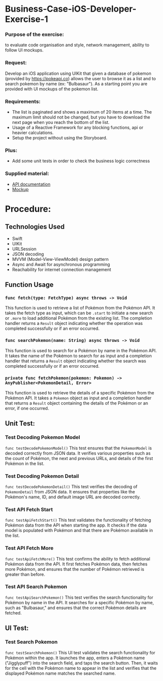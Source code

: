 # Business-Case-iOS-Developer-Exercise-1
### Purpose of the exercise:
to evaluate code organisation and style, network management, ability to follow UI mockups.
### Request:
Develop an iOS application using UIKit that given a database of pokemon (provided by https://pokeapi.co) allows the user to browse it as a list and to search pokemon by name (ex: "Bulbasaur").
As a starting point you are provided with UI mockups of the pokemon list.
### Requirements:
* The list is paginated and shows a maximum of 20 items at a time. The maximum limit should not be changed, but you have to download the next page when you reach the bottom of the list.
* Usage of a Reactive Framework for any blocking functions, api or heavier calculations.
* Setup the project without using the Storyboard.
### Plus:
* Add some unit tests in order to check the business logic correctness
### Supplied material:
* [API documentation](https://pokeapi.co/docs/v2)
* [Mockup](https://drive.google.com/drive/folders/1C8P9c4HcKfm7cysV9oNWaq0U8vvJTDXI)


# Procedure:

## Technologies Used
- Swift
- UIKit
- URLSession
- JSON decoding
- MVVM (Model-View-ViewModel) design pattern
- Async and Await for asynchronous programming
- Reachability for internet connection management

## Function Usage

### `func fetch(type: FetchType) async throws -> Void`
This function is used to retrieve a list of Pokémon from the Pokémon API. It takes the fetch type as input, which can be `.start` to initiate a new search or `.more` to load additional Pokémon from the existing list. The completion handler returns a `Result` object indicating whether the operation was completed successfully or if an error occurred.

### `func searchPokemon(name: String) async throws -> Void`
This function is used to search for a Pokémon by name in the Pokémon API. It takes the name of the Pokémon to search for as input and a completion handler that returns a `Result` object indicating whether the search was completed successfully or if an error occurred.

### `private func fetchPokemon(pokemon: Pokemon) -> AnyPublisher<PokemonDetail, Error>`
This function is used to retrieve the details of a specific Pokémon from the Pokémon API. It takes a `Pokemon` object as input and a completion handler that returns a `Result` object containing the details of the Pokémon or an error, if one occurred.

## Unit Test:

### Test Decoding Pokemon Model
`func testDecodePokemonModel()`
This test ensures that the `PokemonModel` is decoded correctly from JSON data. It verifies various properties such as the count of Pokémon, the next and previous URLs, and details of the first Pokémon in the list.

### Test Decoding Pokemon Detail
`func testDecodePokemonDetail()`
This test verifies the decoding of `PokemonDetail` from JSON data. It ensures that properties like the Pokémon's name, ID, and default image URL are decoded correctly.

### Test API Fetch Start
`func testApiFetchStart()`
This test validates the functionality of fetching Pokémon data from the API when starting the app. It checks if the data model is populated with Pokémon and that there are Pokémon available in the list.

### Test API Fetch More
`func testApiFetchMore()`
This test confirms the ability to fetch additional Pokémon data from the API. It first fetches Pokémon data, then fetches more Pokémon, and ensures that the number of Pokémon retrieved is greater than before.

### Test API Search Pokemon
`func testApiSearchPokemon()`
This test verifies the search functionality for Pokémon by name in the API. It searches for a specific Pokémon by name, such as "Bulbasaur," and ensures that the correct Pokémon details are fetched.


## UI Test:

### Test Search Pokemon
`func testSearchPokemon()`
This UI test validates the search functionality for Pokémon within the app. It launches the app, enters a Pokémon name ("Jigglypuff") into the search field, and taps the search button. Then, it waits for the cell with the Pokémon name to appear in the list and verifies that the displayed Pokémon name matches the searched name.

